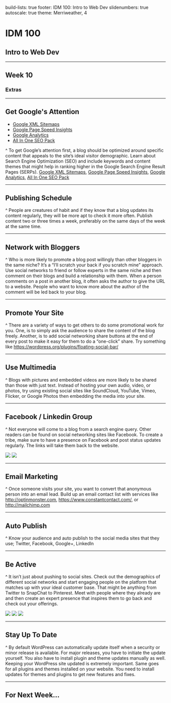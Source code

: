 build-lists: true
footer: IDM 100: Intro to Web Dev
slidenumbers: true
autoscale: true
theme: Merriweather, 4

# IDM 100
## Intro to Web Dev

---

## Week 10

### Extras

---

## Get Google's Attention

- [Google XML Sitemaps](https://wordpress.org/plugins/google-sitemap-generator/)
- [Google Page Speed Insights](https://wordpress.org/plugins/google-pagespeed-insights/)
- [Google Analytics](https://wordpress.org/plugins/pc-google-analytics/)
- [All In One SEO Pack](https://wordpress.org/plugins/all-in-one-seo-pack/)

^  To get Google’s attention first, a blog should be optimized around specific content that appeals to the site’s ideal visitor demographic. Learn about Search Engine Optimization (SEO) and include keywords and content themes that might help in ranking higher in the Google Search Engine Result Pages (SERPs). [Google XML Sitemaps](https://wordpress.org/plugins/google-sitemap-generator/), [Google Page Speed Insights](https://wordpress.org/plugins/google-pagespeed-insights/), [Google Analytics](https://wordpress.org/plugins/pc-google-analytics/), [All In One SEO Pack](https://wordpress.org/plugins/all-in-one-seo-pack/)

---

## Publishing Schedule

^  People are creatures of habit and if they know that a blog updates its content regularly, they will be more apt to check it more often. Publish content two or three times a week, preferably on the same days of the week at the same time.

---

## Network with Bloggers

^  Who is more likely to promote a blog post willingly than other bloggers in the same niche? It’s a “I’ll scratch your back if you scratch mine” approach. Use social networks to friend or follow experts in the same niche and then comment on their blogs and build a relationship with them.  When a person comments on a post in another blog, it often asks the author to give the URL to a website. People who want to know more about the author of the comment will be led back to your blog.

---

## Promote Your Site

^  There are a variety of ways to get others to do some promotional work for you. One, is to simply ask the audience to share the content of the blog freely. Another, is to add social networking share buttons at the end of every post to make it easy for them to do a “one-click” share. Try something like https://wordpress.org/plugins/floating-social-bar/

---

## Use Multimedia

^  Blogs with pictures and embedded videos are more likely to be shared than those with just text. Instead of hosting your own audio, video, or photos, try using existing social sites like SoundCloud, YouTube, Vimeo, Flicker, or Google Photos then embedding the media into your site.

---

## Facebook / Linkedin Group

^  Not everyone will come to a blog from a search engine query. Other readers can be found on social networking sites like Facebook. To create a tribe, make sure to have a presence on Facebook and post status updates regularly. The links will take them back to the website.

![](http://www.clipartkid.com/images/56/can-t-find-the-perfect-clip-art-8NVMJX-clipart.jpeg)
![](https://upload.wikimedia.org/wikipedia/commons/c/ca/LinkedIn_logo_initials.png)

---

## Email Marketing

^  Once someone visits your site, you want to convert that anonymous person into an email lead. Build up an email contact list with services like http://optinmonster.com, https://www.constantcontact.com/, or http://mailchimp.com

---

## Auto Publish

^  Know your audience and auto publish to the social media sites that they use; Twitter, Facebook, Google+, LinkedIn

---

## Be Active

^  It isn’t just about pushing to social sites. Check out the demographics of different social networks and start engaging people on the platform that matches up with your ideal customer base.  That might be anything from Twitter to SnapChat to Pinterest. Meet with people where they already are and then create an expert presence that inspires them to go back and check out your offerings.

![](http://www.socialmediatoday.com/sites/default/files/post_main_images/alltwitter-twitter-bird-logo-white-on-blue_9.png)
![](http://blog.verticalresponse.com/wp-content/uploads/2013/02/pinterest-logo.png)
![](http://www.logospike.com/wp-content/uploads/2014/11/Snapchat_logo-2.png)


---

## Stay Up To Date

^  By default WordPress can automatically update itself when a security or minor release is available. For major releases, you have to initiate the update yourself. You also have to install plugin and theme updates manually as well.  Keeping your WordPress site updated is extremely important. Same goes for all plugins and themes installed on your website. You need to install updates for themes and plugins to get new features and fixes.

---

## For Next Week...
